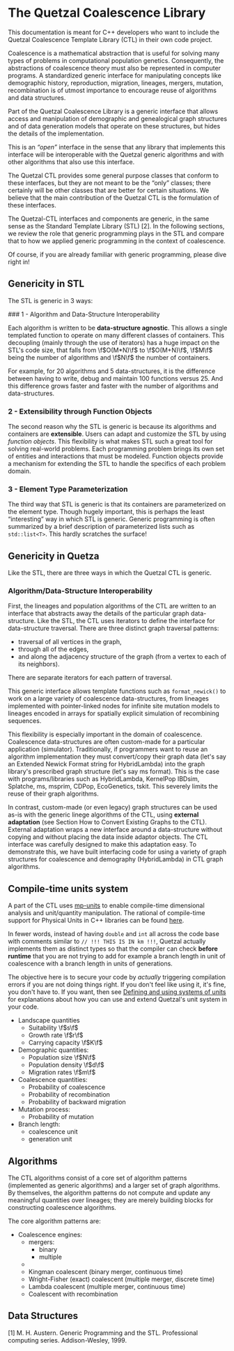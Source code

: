 
# The Quetzal Coalescence Library

This documentation is meant for C++ developers who want to include the Quetzal
Coalescence Template Library (CTL) in their own code project.

Coalescence is a mathematical abstraction that is useful for solving many types
of problems in computational population genetics. Consequently, the abstractions of
coalescence theory must also be represented in computer programs. A standardized
generic interface for manipulating concepts like demographic history, reproduction,
migration, lineages, mergers, mutation, recombination is of utmost importance to
encourage reuse of algorithms and data structures.

Part of the Quetzal Coalescence Library is a generic interface that allows access
and manipulation of demographic and genealogical graph structures and of data
generation models that operate on these structures, but hides the details of the implementation.

This is an *“open”* interface in the sense that any library that implements this
interface will be interoperable with the Quetzal generic algorithms and with other
algorithms that also use this interface.

The Quetzal CTL provides some general purpose classes that conform to these interfaces,
but they are not meant to be the “only” classes; there certainly will be other classes
that are better for certain situations. We believe that the main contribution of
the Quetzal CTL is the formulation of these interfaces.

The Quetzal-CTL interfaces and components are generic, in the same sense as the
Standard Template Library (STL) [2]. In the following sections, we review the role
that generic programming plays in the STL and compare that to how we applied generic
programming in the context of coalescence.

Of course, if you are already familiar with generic programming, please dive right in!

## Genericity in STL

The STL is generic in 3 ways:

### 1 - Algorithm and Data-Structure Interoperability

Each algorithm is written to be **data-structure agnostic**. This allows a single templated function to operate on many different classes of containers. This decoupling (mainly through the use of iterators) has a huge impact on the STL's code size, that falls from \f$O(M*N)\f$ to \f$O(M+N)\f$, \f$M\f$ being the number of algorithms and \f$N\f$ the number of containers.

For example, for 20 algorithms and 5 data-structures, it is the difference between having to write, debug and maintain 100 functions versus 25. And this difference grows faster and faster with the number of algorithms and data-structures.

### 2 - Extensibility through Function Objects

The second reason why the STL is generic is because its algorithms and containers are **extensible**. Users can adapt and customize the STL by using *function objects*. This flexibility is what makes STL such a great tool for solving real-world problems. Each programming problem brings its own set of entities and interactions that must be modeled. Function objects provide a mechanism for extending the STL to handle the specifics of each problem domain.

### 3 - Element Type Parameterization

The third way that STL is generic is that its containers are parameterized on the element type. Though hugely important, this is perhaps the least “interesting” way in which STL is generic. Generic programming is often summarized by a brief description of parameterized lists such as `std::list<T>`. This hardly scratches the surface!

## Genericity in Quetza

Like the STL, there are three ways in which the Quetzal CTL is generic.

### Algorithm/Data-Structure Interoperability

First, the lineages and population algorithms of the CTL are written to an interface that abstracts away the details of the particular graph data-structure. Like the STL, the CTL uses iterators to define the interface for data-structure traversal. There are three distinct graph traversal patterns:
- traversal of all vertices in the graph,
- through all of the edges,
- and along the adjacency structure of the graph (from a vertex to each of its neighbors).

There are separate iterators for each pattern of traversal.

This generic interface allows template functions such as `format_newick()` to work on a large variety of coalescence data-structures, from lineages implemented with pointer-linked nodes for infinite site mutation models to lineages encoded in arrays for spatially explicit simulation of recombining sequences.

This flexibility is especially important in the domain of coalescence. Coalescence data-structures are often custom-made for a particular application (simulator). Traditionally, if programmers want to reuse an algorithm implementation they must convert/copy their graph data (let's say an Extended Newick Format string for HybridLambda) into the graph library's prescribed graph structure (let's say ms format). This is the case with programs/libraries such as HybridLambda, KernelPop IBDsim, Splatche, ms, msprim, CDPop, EcoGenetics, tskit. This severely limits the reuse of their graph algorithms.

In contrast, custom-made (or even legacy) graph structures can be used as-is with the generic linege algorithms of the CTL, using **external adaptation** (see Section How to Convert Existing Graphs to the CTL). External adaptation wraps a new interface around a data-structure without copying and without placing the data inside adaptor objects. The CTL interface was carefully designed to make this adaptation easy. To demonstrate this, we have built interfacing code for using a variety of graph structures for coalescence and demography (HybridLambda) in CTL graph algorithms.

## Compile-time units system

A part of the CTL uses [mp-units](https://mpusz.github.io/units/) to enable
compile-time dimensional analysis and unit/quantity manipulation. The rational
of compile-time support for Physical Units in C++ libraries can  be found
[here](https://www.open-std.org/jtc1/sc22/wg21/docs/papers/2020/p1935r2.html).

In fewer words, instead of having `double` and `int` all across the code base
with comments similar to `// !!! THIS IS IN km !!!`, Quetzal actually implements
them as distinct types so that the compiler can check **before runtime** that you are
not trying to add for example a branch length in unit of coalescence with a branch length in
units of generations.

The objective here is to secure your code by *actually* triggering
compilation errors if you are not doing things right. If you don't feel like using
it, it's fine, you don't have to. If you want, then see [Defining and using systems of units](system-of-units.md)
for explanations about how you can use and extend Quetzal's unit system in your code.

- Landscape quantities
  - Suitability \f$s\f$
  - Growth rate \f$r\f$
  - Carrying capacity \f$K\f$
- Demographic quantities:
  - Population size \f$N\f$
  - Population density \f$d\f$
  - Migration rates \f$m\f$
- Coalescence quantities:
  - Probability of coalescence
  - Probability of recombination
  - Probability of backward migration
- Mutation process:
  - Probability of mutation
- Branch length:
  - coalescence unit
  - generation unit


## Algorithms

The CTL algorithms consist of a core set of algorithm patterns (implemented as generic algorithms) and a larger set of graph algorithms.
By themselves, the algorithm patterns do not compute and update any meaningful quantities over lineages; they are merely building blocks for constructing coalescence algorithms.

The core algorithm patterns are:

- Coalescence engines:
  - mergers:
    - binary
    - multiple
  -
  - Kingman coalescent (binary merger, continuous time)
  - Wright-Fisher (exact) coalescent (multiple merger, discrete time)
  - Lambda coalescent (multiple merger, continuous time)
  - Coalescent with recombination


## Data Structures


[1] M. H. Austern.
Generic Programming and the STL.
Professional computing series. Addison-Wesley, 1999.
